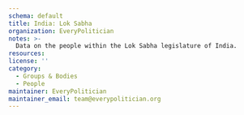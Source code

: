 ```yaml
---
schema: default
title: India: Lok Sabha
organization: EveryPolitician
notes: >-
  Data on the people within the Lok Sabha legislature of India.
resources:
license: ''
category:
  - Groups & Bodies
  - People
maintainer: EveryPolitician
maintainer_email: team@everypolitician.org
---
```

